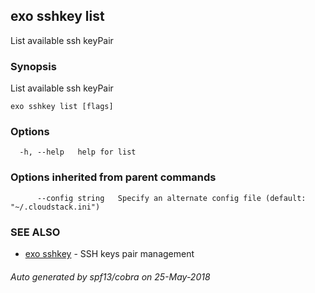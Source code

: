 ## exo sshkey list

List available ssh keyPair

### Synopsis

List available ssh keyPair

```
exo sshkey list [flags]
```

### Options

```
  -h, --help   help for list
```

### Options inherited from parent commands

```
      --config string   Specify an alternate config file (default: "~/.cloudstack.ini")
```

### SEE ALSO

* [exo sshkey](exo_sshkey.md)	 - SSH keys pair management

###### Auto generated by spf13/cobra on 25-May-2018
